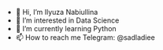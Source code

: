 - 👋 Hi, I’m Ilyuza Nabiullina
- 👀 I’m interested in Data Science
- 🌱 I’m currently learning Python
- 📫 How to reach me Telegram: @sadladiee 

<!---
sadladie/sadladie is a ✨ special ✨ repository because its `README.md` (this file) appears on your GitHub profile.
You can click the Preview link to take a look at your changes.
--->
